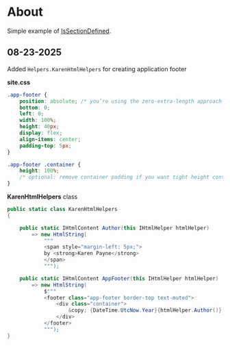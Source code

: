 ﻿# About

Simple example of [IsSectionDefined](https://learn.microsoft.com/en-us/dotnet/api/microsoft.aspnetcore.mvc.razor.razorpage.issectiondefined?view=aspnetcore-7.0).

## 08-23-2025

Added `Helpers.KarenHtmlHelpers` for creating application footer

**site.css**

```css
.app-footer {
    position: absolute; /* you’re using the zero-extra-length approach */
    bottom: 0;
    left: 0;
    width: 100%;
    height: 40px;
    display: flex;
    align-items: center;
    padding-top: 5px;
}

.app-footer .container {
    height: 100%;
    /* optional: remove container padding if you want tight height control */
}
```

**KarenHtmlHelpers** class

```csharp
public static class KarenHtmlHelpers
{

    public static IHtmlContent Author(this IHtmlHelper htmlHelper)
        => new HtmlString(
            """
            <span style="margin-left: 5px;">
            by <strong>Karen Payne</strong>
            </span>
            """);

    public static IHtmlContent AppFooter(this IHtmlHelper htmlHelper)
        => new HtmlString(
            $"""
            <footer class="app-footer border-top text-muted">
                <div class="container">
                    &copy; {DateTime.UtcNow.Year}{htmlHelper.Author()} - IsSectionDefinedApp
                </div>
            </footer>
            """);
}
```

